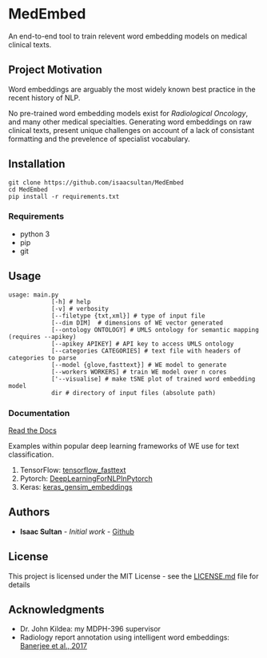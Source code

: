 # MedEmbed

An end-to-end tool to train relevent word embedding models on medical clinical texts.

## Project Motivation

Word embeddings are arguably the most widely known best practice in the recent history of NLP.

No pre-trained word embedding models exist for *Radiological Oncology*, and many other medical specialties.
Generating word embeddings on raw clinical texts, present unique challenges on account of a lack of consistant formatting
and the prevelence of specialist vocabulary.

## Installation

    git clone https://github.com/isaacsultan/MedEmbed
    cd MedEmbed
    pip install -r requirements.txt


### Requirements

* python 3
* pip
* git

## Usage

    usage: main.py
                [-h] # help
                [-v] # verbosity
                [--filetype {txt,xml}] # type of input file
                [--dim DIM]  # dimensions of WE vector generated
                [--ontology ONTOLOGY] # UMLS ontology for semantic mapping (requires --apikey)
                [--apikey APIKEY] # API key to access UMLS ontology
                [--categories CATEGORIES] # text file with headers of categories to parse
                [--model {glove,fasttext}] # WE model to generate
                [--workers WORKERS] # train WE model over n cores
                ['--visualise] # make tSNE plot of trained word embedding model
                dir # directory of input files (absolute path)

### Documentation

[Read the Docs](http://medembed.readthedocs.io)

Examples within popular deep learning frameworks of WE use for text classification.

1. TensorFlow:  [tensorflow_fasttext](https://github.com/apcode/tensorflow_fasttext)
2. Pytorch: [DeepLearningForNLPInPytorch](https://github.com/rguthrie3/DeepLearningForNLPInPytorch)
3. Keras: [keras_gensim_embeddings](https://gist.github.com/codekansas/15b3c2a2e9bc7a3c345138a32e029969)

## Authors

* **Isaac Sultan** - *Initial work* - [Github](https://github.com/isaacsultan)

## License

This project is licensed under the MIT License - see the [LICENSE.md](LICENSE.md) file for details

## Acknowledgments

* Dr. John Kildea: my MDPH-396 supervisor
* Radiology report annotation using intelligent word embeddings: [Banerjee et al., 2017](https://doi.org/10.1016/j.jbi.2017.11.012)